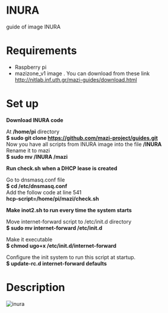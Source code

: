 # INURA
guide of image INURA 


# Requirements 

* Raspberry pi
* mazizone_v1 image . You can download from these link http://nitlab.inf.uth.gr/mazi-guides/download.html

# Set up

**Download INURA code**                                                                                                           
                                                                                                                     
At  **/home/pi** directory                                                                                                     
**$ sudo git clone https://github.com/mazi-project/guides.git**                                                                 
Now you have all scripts from INURA image into the file **/INURA**                                                             
Rename it to  mazi                                                                                                             
**$ sudo mv /INURA /mazi**

**Run check.sh when a DHCP lease is created**                                                                                     
                                                                                                                               
Go to dnsmasq.conf file                                                                                                       
**$ cd  /etc/dnsmasq.conf**                                                                                                  
Add the follow code at line 541                                                                                                 
**hcp-script=/home/pi/mazi/check.sh**                                                                                           

**Make inot2.sh to run every time the system starts**                                                                             

Move internet-forward script to /etc/init.d directory                                                                         
**$ sudo mv internet-forward /etc/init.d**                                                                                   

Make it executable                                                                                                           
**$ chmod ugo+x /etc/init.d/internet-forward**                                                                               

Configure the init system to run this script at startup.                                                                     
**$ update-rc.d internet-forward defaults**


# Description

![inura](https://cloud.githubusercontent.com/assets/17981858/20176463/9360721e-a750-11e6-9b84-b40dd55cb143.png)
